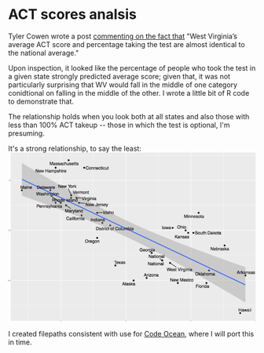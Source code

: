 # ACT scores analsis
Tyler Cowen wrote a post [commenting on the fact that](http://marginalrevolution.com/marginalrevolution/2017/04/west-virginia-fact-day-comments.html) "West Virginia’s average ACT score and percentage taking the test are almost identical to the national average."

Upon inspection, it looked like the percentage of people who took the test in a given state strongly predicted average score;
given that, it was not particularly surprising that WV would fall in the middle of one category conidtional on falling in the middle of the other. I wrote a little bit of R code to demonstrate that. 

The relationship holds when you look both at all states and also those with less than 100% ACT takeup -- those in which the test is optional, I'm presuming.

It's a strong relationship, to say the least:
![with mandatory states taken out](https://github.com/setgree/ACT_score_analysis/blob/master/ACT_use_rates.png)


I created filepaths consistent with use for [Code Ocean](codeocean.com), where I will port this in time. 

